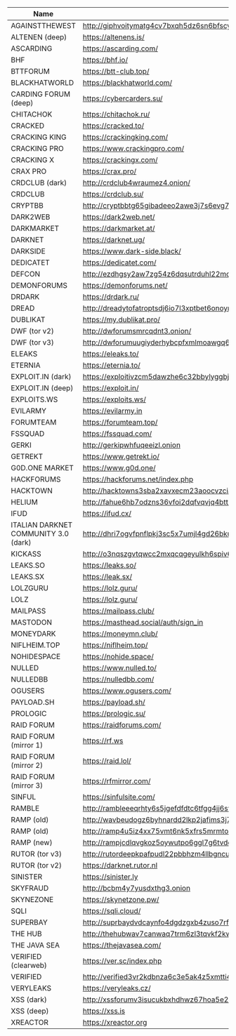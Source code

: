 |Name|Link|
| ------ | ------ |
|AGAINSTTHEWEST| http://giphvoitymatg4cv7bxqh5dz6sn6bfscywoat4qtslztkomf5lavrayd.onion|
|ALTENEN (deep)| https://altenens.is/|
|ASCARDING| https://ascarding.com/|
|BHF| https://bhf.io/|
|BTTFORUM| https://btt-club.top/|
|BLACKHATWORLD| https://blackhatworld.com/|
|CARDING FORUM (deep)| https://cybercarders.su/|
|CHITACHOK| https://chitachok.ru/|
|CRACKED| https://cracked.to/|
|CRACKING KING| https://crackingking.com/|
|CRACKING PRO| https://www.crackingpro.com/|
|CRACKING X| https://crackingx.com/|
|CRAX PRO| https://crax.pro/|
|CRDCLUB (dark)| http://crdclub4wraumez4.onion/|
|CRDCLUB| https://crdclub.su/|
|CRYPTBB| http://cryptbbtg65gibadeeo2awe3j7s6evg7eklserehqr4w4e2bis5tebid.onion/|
|DARK2WEB| https://dark2web.net/|
|DARKMARKET| https://darkmarket.at/|
|DARKNET| https://darknet.ug/|
|DARKSIDE| https://www.dark-side.black/|
|DEDICATET| https://dedicatet.com/|
|DEFCON| http://ezdhgsy2aw7zg54z6dqsutrduhl22moami5zv2zt6urr6vub7gs6wfad.onion|
|DEMONFORUMS| https://demonforums.net/|
|DRDARK| https://drdark.ru/|
|DREAD| http://dreadytofatroptsdj6io7l3xptbet6onoyno2yv7jicoxknyazubrad.onion|
|DUBLIKAT| https://my.dublikat.pro/|
|DWF (tor v2)| http://dwforumsmrcqdnt3.onion/|
|DWF (tor v3)| http://dwforumuugiyderhybcpfxmlmoawgq6z3w6hk45nrnem3p7kwszhybad.onion|
|ELEAKS| https://eleaks.to/|
|ETERNIA| https://eternia.to/|
|EXPLOIT.IN (dark)| https://exploitivzcm5dawzhe6c32bbylyggbjvh5dyvsvb5lkuz5ptmunkmqd.onion/|
|EXPLOIT.IN (deep)| https://exploit.in/|
|EXPLOITS.WS| https://exploits.ws/|
|EVILARMY| https://evilarmy.in|
|FORUMTEAM| https://forumteam.top/|
|FSSQUAD| https://fssquad.com/|
|GERKI| http://gerkipwhfuqeeizl.onion|
|GETREKT| https://www.getrekt.io/|
|G0D.ONE MARKET| https://www.g0d.one/|
|HACKFORUMS| https://hackforums.net/index.php|
|HACKTOWN| http://hacktowns3sba2xavxecm23aoocvzciaxirh3vekg2ovzdjgjxedfvqd.onion/HackTown.html|
|HELIUM| http://fahue6hb7odzns36vfoi2dqfvqvjq4btt7vo52a67jivmyz6a6h3vzqd.onion/login|
|IFUD| https://ifud.cx/|
|ITALIAN DARKNET COMMUNITY 3.0 (dark)| http://dhri7ogvfpnflpkj3sc5x7umjl4gd26bkukzotbwdy76yjp5qvhjzmqd.onion|
|KICKASS| http://o3nqszgvtqwcc2mxqcqgeyulkh6spiv6yaahgu7znaphzmikfvpu5aad.onion|
|LEAKS.SO| https://leaks.so/|
|LEAKS.SX| https://leak.sx/|
|LOLZGURU| https://lolz.guru/|
|LOLZ| https://lolz.guru/|
|MAILPASS| https://mailpass.club/|
|MASTODON| https://masthead.social/auth/sign_in|
|MONEYDARK| https://moneymn.club/|
|NIFLHEIM.TOP| https://niflheim.top/|
|NOHIDESPACE| https://nohide.space/|
|NULLED| https://www.nulled.to/|
|NULLEDBB| https://nulledbb.com/|
|OGUSERS| https://www.ogusers.com/|
|PAYLOAD.SH| https://payload.sh/|
|PROLOGIC| https://prologic.su/|
|RAID FORUM| https://raidforums.com/|
|RAID FORUM (mirror 1)| https://rf.ws|
|RAID FORUM (mirror 2)| https://raid.lol/|
|RAID FORUM (mirror 3)| https://rfmirror.com/|
|SINFUL| https://sinfulsite.com/|
|RAMBLE| http://rambleeeqrhty6s5jgefdfdtc6tfgg4jj6svr4jpgk4wjtg3qshwbaad.onion| 
|RAMP (old) |http://wavbeudogz6byhnardd2lkp2jafims3j7tj6k6qnywchn2csngvtffqd.onion|
|RAMP (old) |http://ramp4u5iz4xx75vmt6nk5xfrs5mrmtokzszqxhhkjqlk7pbwykaz7zid.onion|
|RAMP (new) |http://rampjcdlqvgkoz5oywutpo6ggl7g6tvddysustfl6qzhr5osr24xxqqd.onion|
|RUTOR (tor v3)| http://rutordeepkpafpudl22pbbhzm4llbgncunvgcc66kax55sc4mp4kxcid.onion|
|RUTOR (tor v2)| https://darknet.rutor.nl|
|SINISTER| https://sinister.ly|
|SKYFRAUD| http://bcbm4y7yusdxthg3.onion|
|SKYNEZONE| https://skynetzone.pw/|
|SQLI| https://sqli.cloud/|
|SUPERBAY| http://suprbaydvdcaynfo4dgdzgxb4zuso7rftlil5yg5kqjefnw4wq4ulcad.onion|
|THE HUB| http://thehubwav7canwaq7trm6zl3tqvkf2kwbkgwvwonfssvgvtyrdy4u3yd.onion|
|THE JAVA SEA| https://thejavasea.com/|
|VERIFIED (clearweb)| https://ver.sc/index.php|
|VERIFIED| http://verified3vr2kdbnza6c3e5ak4z5xmtti4hx36dfg3kbi6pwekztvsqd.onion/index.php|
|VERYLEAKS| https://veryleaks.cz/|
|XSS (dark)| http://xssforumv3isucukbxhdhwz67hoa5e2voakcfkuieq4ch257vsburuid.onion|
|XSS (deep)| https://xss.is|
|XREACTOR| https://xreactor.org|
